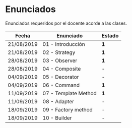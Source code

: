 # Enunciados

Enunciados requeridos por el docente acorde a las clases.


| Fecha | Enunciado | Estado |
| --------- | --------- | --------- |
| 21/08/2019 | 01 - Introducción | **1** |
| 21/08/2019 | 02 - Strategy | **1** |
| 28/08/2019 | 03 - Observer | **1** |
| 28/08/2019 | 04 - Composite | - |
| 04/09/2019 | 05 - Decorator | - |
| 04/09/2019 | 06 - Command | **1** |
| 11/09/2019 | 07 - Template Method | **1** |
| 11/09/2019 | 08 - Adapter | - |
| 18/09/2019 | 09 - Factory method | - |
| 18/09/2019 | 10 - Builder | - |
